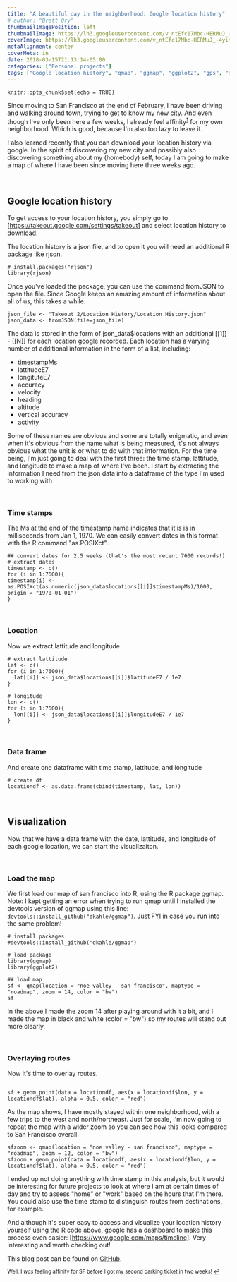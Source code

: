 ```yaml
---
title: "A beautiful day in the neighborhood: Google location history"
# author: "Brett Ory"
thumbnailImagePosition: left
thumbnailImage: https://lh3.googleusercontent.com/v_ntEfc17Mbc-HERMuJ_-4yitN8T0EW-T9wUrp0Wv5u01JCDhrvHSThfJRvIPyv1Ud9Nkw08YWq1TVBcWWOnSIhGWFygXUawKP8q63l7X4OY1dUe7Q_i7fVZJpN1lnHii3rp5fgoqZATXws8MHsf3El3AaTHN5eN7IhNrRv1N-kfC287viX81yNL9wmmvB7Aa7m1h17XMaJjv02sunLXTzvFinXzeMXOdImACt5PylhSgm7MrceQB4Ij7Sa-vamgcb1Isl9cyPnZWPiWqv-WI_-Id7M-uc-ZDo2p0e86bC9ncSaSoEW8q_McbVLpT2F0p4kVuIfbuIzuOux3bXLv6LdKJCgGONtchuLONMxNcqUD73s12YSD4CbaFG75R5ksEdhYLlC_GJ7nCaa_7KwgBX68E-WztfWokenkZC8GRZ3s8J0gu-i830DXR-863KLmmRxvav1vpVEo98vH96D1CLi9mQitf0ty5X3jDVxJzq-m5HTu7vkAeITabh2Uev_fsR7LaeX820p30zjiNMWCYcJN2nhGzmnhAGXPGyfU080Ri_jcLQig1ir-jOCWRtXwRauNufD_W-Yr0AX2v87uWHnHfAEY-90KQwFNhOhj=w559-h257-no
coverImage: https://lh3.googleusercontent.com/v_ntEfc17Mbc-HERMuJ_-4yitN8T0EW-T9wUrp0Wv5u01JCDhrvHSThfJRvIPyv1Ud9Nkw08YWq1TVBcWWOnSIhGWFygXUawKP8q63l7X4OY1dUe7Q_i7fVZJpN1lnHii3rp5fgoqZATXws8MHsf3El3AaTHN5eN7IhNrRv1N-kfC287viX81yNL9wmmvB7Aa7m1h17XMaJjv02sunLXTzvFinXzeMXOdImACt5PylhSgm7MrceQB4Ij7Sa-vamgcb1Isl9cyPnZWPiWqv-WI_-Id7M-uc-ZDo2p0e86bC9ncSaSoEW8q_McbVLpT2F0p4kVuIfbuIzuOux3bXLv6LdKJCgGONtchuLONMxNcqUD73s12YSD4CbaFG75R5ksEdhYLlC_GJ7nCaa_7KwgBX68E-WztfWokenkZC8GRZ3s8J0gu-i830DXR-863KLmmRxvav1vpVEo98vH96D1CLi9mQitf0ty5X3jDVxJzq-m5HTu7vkAeITabh2Uev_fsR7LaeX820p30zjiNMWCYcJN2nhGzmnhAGXPGyfU080Ri_jcLQig1ir-jOCWRtXwRauNufD_W-Yr0AX2v87uWHnHfAEY-90KQwFNhOhj=w559-h257-no
metaAlignment: center
coverMeta: in
date: 2018-03-15T21:13:14-05:00
categories: ["Personal projects"]
tags: ["Google location history", "qmap", "ggmap", "ggplot2", "gps", "R"]
---
```


```{r setup, include=FALSE}
knitr::opts_chunk$set(echo = TRUE)
```


Since moving to San Francisco at the end of February, I have been driving and walking around town, trying to get to know my new city. And even though I've only been here a few weeks, I already feel affinity<sup><a href="#fn1" id="ref1">1</a></sup> for my own neighborhood. Which is good, because I'm also too lazy to leave it. 

I also learned recently that you can download your location history via google. In the spirit of discovering my new city and possibly also discovering something about my (homebody) self, today I am going to make a map of where I have been since moving here three weeks ago. 

<br>

## Google location history

To get access to your location history, you simply go to [https://takeout.google.com/settings/takeout] and select location history to download.


The location history is a json file, and to open it you will need an additional R package like rjson. 
```{r install rjson,warning=F,error=F,message=F}
# install.packages("rjson")
library(rjson)
```

Once you've loaded the package, you can use the command fromJSON to open the file. Since Google keeps an amazing amount of information about all of us, this takes a while. 

```{r load json data, warning=F,error=F,message=F}
json_file <- "Takeout 2/Location History/Location History.json"
json_data <- fromJSON(file=json_file)
```

The data is stored in the form of json_data$locations with an additional [[1]] - [[N]] for each location google recorded. Each location has a varying number of additional information in the form of a list, including:    

* timestampMs    
* lattitudeE7
* longituteE7
* accuracy
* velocity    
* heading    
* altitude    
* vertical accuracy    
* activity

Some of these names are obvious and some are totally enigmatic, and even when it's obvious from the name what is being measured, it's not always obvious what the unit is or what to do with that information. For the time being, I'm just going to deal with the first three: the time stamp, lattitude, and longitude to make a map of where I've been. I start by extracting the information I need from the json data into a dataframe of the type I'm used to working with

<br>

### Time stamps

The Ms at the end of the timestamp name indicates that it is is in milliseconds from Jan 1, 1970. We can easily convert dates in this format with the R command "as.POSIXct". 
```{r time stamp, warning=F,error=F,message=F}
## convert dates for 2.5 weeks (that's the most recent 7600 records!)
# extract dates
timestamp <- c()
for (i in 1:7600){
timestamp[i] <- as.POSIXct(as.numeric(json_data$locations[[i]]$timestampMs)/1000, origin = "1970-01-01")
}
```

<br>

### Location

Now we extract lattitude and longitude
```{r extract location, warning=F,error=F,message=F}
# extract lattitude
lat <- c()
for (i in 1:7600){
  lat[[i]] <- json_data$locations[[i]]$latitudeE7 / 1e7
}  

# longitude
lon <- c()
for (i in 1:7600){
  lon[[i]] <- json_data$locations[[i]]$longitudeE7 / 1e7
}
```

<br>

### Data frame

And create one dataframe with time stamp, lattitude, and longitude
```{r create df}
# create df
locationdf <- as.data.frame(cbind(timestamp, lat, lon))
```

<br>

## Visualization

Now that we have a data frame with the date, lattitude, and longitude of each google location, we can start the visualizaiton. 

<br>

### Load the map

We first load our map of san francisco into R, using the R package ggmap. Note: I kept getting an error when trying to run qmap until I installed the devtools version of ggmap using this line: `devtools::install_github("dkahle/ggmap")`. Just FYI in case you run into the same problem! 

```{r load map, warning=F,error=F,message=F}
# install packages
#devtools::install_github("dkahle/ggmap")

# load package
library(ggmap)
library(ggplot2)

## load map
sf <- qmap(location = "noe valley - san francisco", maptype = "roadmap", zoom = 14, color = "bw")
sf
```

In the above I made the zoom 14 after playing around with it a bit, and I made the map in black and white (color = "bw") so my routes will stand out more clearly. 

<br>

### Overlaying routes

Now it's time to overlay routes. 

```{r overlay routes, warning=F,error=F,message=F}

sf + geom_point(data = locationdf, aes(x = locationdf$lon, y = locationdf$lat), alpha = 0.5, color = "red") 
```

As the map shows, I have mostly stayed within one neighborhood, with a few trips to the west and north/northeast. Just for scale, I'm now going to repeat the map with a wider zoom so you can see how this looks compared to San Francisco overall. 

```{r wide zoom, error=F,warning=F,message=F}
sfzoom <- qmap(location = "noe valley - san francisco", maptype = "roadmap", zoom = 12, color = "bw")
sfzoom + geom_point(data = locationdf, aes(x = locationdf$lon, y = locationdf$lat), alpha = 0.5, color = "red") 
```

I ended up not doing anything with time stamp in this analysis, but it would be interesting for future projects to look at where I am at certain times of day and try to assess "home" or "work" based on the hours that I'm there. You could also use the time stamp to distinguish routes from destinations, for example. 

And although it's super easy to access and visualize your location history yourself using the R code above, google has a dashboard to make this process even easier: [https://www.google.com/maps/timeline]. Very interesting and worth checking out! 

This blog post can be found on [GitHub](https://github.com/brettory/location-history).


<sup id="fn1">Well, I _was_ feeling affinity for SF before I got my second parking ticket in two weeks!  <a href="#ref1" title="Jump back to footnote 1 in the text.">↩</a></sup> 

